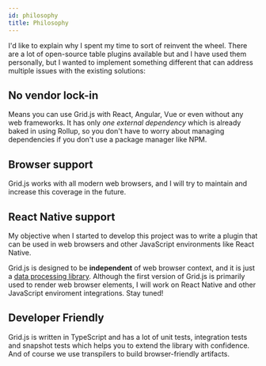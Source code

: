 ```yaml
---
id: philosophy
title: Philosophy
---
```


I'd like to explain why I spent my time to sort of reinvent the wheel. There are a lot of open-source table plugins available
but and I have used them personally, but I wanted to implement something different that can address multiple issues with the
existing solutions:

## No vendor lock-in

Means you can use Grid.js with React, Angular, Vue or even without any web frameworks. 
It has only *one external dependency* which is already baked in using Rollup, 
so you don't have to worry about managing dependencies if you don't use a package manager like NPM.

## Browser support

Grid.js works with all modern web browsers, and I will try to maintain and increase this coverage in the future. 


## React Native support

My objective when I started to develop this project was to write a plugin that can be used in web browsers and other JavaScript
environments like React Native.

Grid.js is designed to be **independent** of web browser context, and it is just a 
[data processing library](https://github.com/grid-js/gridjs/tree/master/src/pipeline). Although the first version
of Grid.js is primarily used to render web browser elements, I will work on React Native and other JavaScript enviroment
integrations. Stay tuned!

## Developer Friendly

Grid.js is written in TypeScript and has a lot of unit tests, integration tests and snapshot tests which helps you to
extend the library with confidence. And of course we use transpilers to build browser-friendly artifacts.
